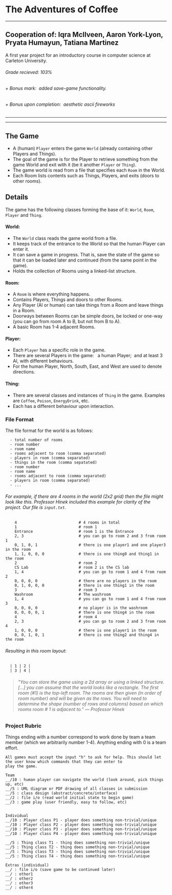 # The Adventures of Coffee
-------------------------------------------------------------------------------------------------
Cooperation of: Iqra McIlveen, Aaron York-Lyon, Pryata Humayun, Tatiana Martinez
-----------------------------
  A first year project for an introductory course in computer science at Carleton University.
  
###### Grade recieved: 103% 
###### + Bonus mark:&nbsp; added save-game functionality.
###### + Bonus upon completion:&nbsp; aesthetic ascii fireworks
  -------------------------------------------------------------------------------------------------
  -------------------------------------------------------------------------------------------------
  
## The Game
- A (human) `Player` enters the game `World` (already containing other Players and Things). 
- The goal of the game is for the Player to retrieve something from the game World and exit with it (be it another `Player` or `Thing`).
- The game world is read from a file that specifies each `Room` in the World. 
- Each Room lists contents such as Things, Players, and exits (doors to other rooms).

## Details
The game has the following classes forming the base of it: `World`, `Room`, `Player` and `Thing`.
  
#### World: 
- The `World` class reads the game world from a file. 
- It keeps track of the entrance to the World so that the human Player can enter it.
- It can save a game in progress. That is, save the state of the game so that it can be loaded later and continued (from the same point in the game). 
- Holds the collection of Rooms using a linked-list structure.
    
#### Room: 
- A `Room` is where everything happens. 
- Contains Players, Things and doors to other Rooms. 
- Any Player (AI or human) can take things from a Room and leave things in a Room. 
- Doorways between Rooms can be simple doors, be locked or one-way (you can go from room A to B, but not from B to A). 
- A basic Room has 1-4 adjacent Rooms.
    
#### Player: 
- Each `Player` has a specific role in the game. 
- There are several Players in the game:&nbsp;&nbsp; a human Player;&nbsp; and at least 3 AI, with different behaviours.
- For the human Player, North, South, East, and West are used to denote directions.
    
#### Thing: 
- There are several classes and instances of `Thing` in the game. Examples are `Coffee`, `Poison`, `EnergyDrink`, etc. 
- Each has a different behaviour upon interaction.
    
### File Format
The file format for the world is as follows:
  
      - total number of rooms
      - room number
      - room name
      - rooms adjacent to room (comma separated)
      - players in room (comma separated)
      - things in the room (comma sepatated)
      - room number
      - room name
      - rooms adjacent to room (comma separated)
      - players in room (comma separated)
      - ...
      
######  For example, if there are 4 rooms in the world (2x2 grid) then the file might look like this. Professor Hinek included this example for clarity of the project. Our file is `input.txt`.
  
        4                           # 4 rooms in total
        1                           # room 1
        Entrance                    # room 1 is the Entrance
        2, 3                        # you can go to room 2 and 3 from room 1
        0, 1, 0, 1                  # there is one player1 and one player3 in the room
        1, 1, 0, 0, 0               # there is one thing0 and thing1 in the room
        2                           # room 2
        CS Lab                      # room 2 is the CS lab
        1, 4                        # you can go to room 1 and 4 from room 2
        0, 0, 0, 0                  # there are no players in the room
        0, 1, 0, 0, 0               # there is one thing1 in the room
        3                           # room 3
        Washroom                    # The washroom
        1, 4                        # you can go to room 1 and 4 from room 3
        0, 0, 0, 0                  # no player is in the washroom
        0, 0, 0, 0, 1               # there is one thing4 in the room
        4                           # room 4
        2, 3                        # you can go to room 2 and 3 from room 4
        1, 0, 0, 0                  # there is one player1 in the room
        0, 0, 1, 0, 1               # there is one thing2 and thing4 in the room
         
###### Resulting in this room layout:

      | 1 | 2 |
      | 3 | 4 |

> ###### "You can store the game using a 2d array or using a linked structure. [...] you can assume that the world looks like a rectangle. The first room (#1) is the top-left room. The rooms are then given (in order of room number) and will be given as the rows. You will need to determine the shape (number of rows and columns) based on which rooms room # 1 is adjacent to." ― Professor Hinek
  
### Project Rubric

Things ending with a number correspond to work done by team a team member (which we arbitrarily number 1-4). Anything ending with 0 is a team effort.

    All games must accept the input "h" to ask for help. This should let the user know which commands that they can enter to 
    play the game.

    Team
    __/10 : human player can navigate the world (look around, pick things up, etc)
    __/5 : UML diagram or PDF drawing of all classes in submission
    __/5 : class design (abstract/concrete/interface) 
    __/2 : file i/o (read world initial state to begin game)
    __/3 : game play (user friendly, easy to follow, etc)


    Individual
    __/10 : Player class P1 - player does something non-trivial/unique
    __/10 : Player class P2 - player does something non-trivial/unique
    __/10 : Player class P3 - player does something non-trivial/unique
    __/10 : Player class P4 - player does something non-trivial/unique

    __/5 : Thing class T1 - thing does something non-trivial/unique
    __/5 : Thing class T2 - thing does something non-trivial/unique
    __/5 : Thing class T3 - thing does something non-trivial/unique
    __/5 : Thing class T4 - thing does something non-trivial/unique

    Extras (individual)
    __/ : file i/o (save game to be continued later)
    __/ : other1
    __/ : other2
    __/ : other3
    __/ : other4
